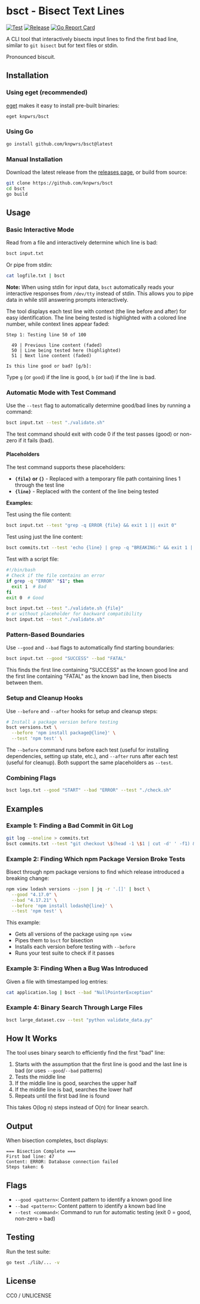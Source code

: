 # bsct - Bisect Text Lines

[![Test](https://github.com/knpwrs/bsct/workflows/Test/badge.svg)](https://github.com/knpwrs/bsct/actions?query=workflow%3ATest)
[![Release](https://github.com/knpwrs/bsct/workflows/Release/badge.svg)](https://github.com/knpwrs/bsct/actions?query=workflow%3ARelease)
[![Go Report Card](https://goreportcard.com/badge/github.com/knpwrs/bsct)](https://goreportcard.com/report/github.com/knpwrs/bsct)

A CLI tool that interactively bisects input lines to find the first bad line, similar to `git bisect` but for text files or stdin.

Pronounced biscuit.

## Installation

### Using eget (recommended)

[eget](https://github.com/zyedidia/eget) makes it easy to install pre-built binaries:

```bash
eget knpwrs/bsct
```

### Using Go

```bash
go install github.com/knpwrs/bsct@latest
```

### Manual Installation

Download the latest release from the [releases page](https://github.com/knpwrs/bsct/releases), or build from source:

```bash
git clone https://github.com/knpwrs/bsct
cd bsct
go build
```

## Usage

### Basic Interactive Mode

Read from a file and interactively determine which line is bad:

```bash
bsct input.txt
```

Or pipe from stdin:

```bash
cat logfile.txt | bsct
```

**Note:** When using stdin for input data, `bsct` automatically reads your interactive responses from `/dev/tty` instead of stdin. This allows you to pipe data in while still answering prompts interactively.

The tool displays each test line with context (the line before and after) for easy identification. The line being tested is highlighted with a colored line number, while context lines appear faded:

```
Step 1: Testing line 50 of 100

  49 | Previous line content (faded)
  50 | Line being tested here (highlighted)
  51 | Next line content (faded)

Is this line good or bad? [g/b]:
```

Type `g` (or `good`) if the line is good, `b` (or `bad`) if the line is bad.

### Automatic Mode with Test Command

Use the `--test` flag to automatically determine good/bad lines by running a command:

```bash
bsct input.txt --test "./validate.sh"
```

The test command should exit with code 0 if the test passes (good) or non-zero if it fails (bad).

#### Placeholders

The test command supports these placeholders:

- **`{file}` or `{}`** - Replaced with a temporary file path containing lines 1 through the test line
- **`{line}`** - Replaced with the content of the line being tested

**Examples:**

Test using the file content:

```bash
bsct input.txt --test "grep -q ERROR {file} && exit 1 || exit 0"
```

Test using just the line content:

```bash
bsct commits.txt --test 'echo {line} | grep -q "BREAKING:" && exit 1 || exit 0'
```

Test with a script file:

```bash
#!/bin/bash
# Check if the file contains an error
if grep -q "ERROR" "$1"; then
  exit 1  # Bad
fi
exit 0  # Good
```

```bash
bsct input.txt --test "./validate.sh {file}"
# or without placeholder for backward compatibility
bsct input.txt --test "./validate.sh"
```

### Pattern-Based Boundaries

Use `--good` and `--bad` flags to automatically find starting boundaries:

```bash
bsct input.txt --good "SUCCESS" --bad "FATAL"
```

This finds the first line containing "SUCCESS" as the known good line and the first line containing "FATAL" as the known bad line, then bisects between them.

### Setup and Cleanup Hooks

Use `--before` and `--after` hooks for setup and cleanup steps:

```bash
# Install a package version before testing
bsct versions.txt \
  --before 'npm install package@{line}' \
  --test 'npm test' \
```

The `--before` command runs before each test (useful for installing dependencies, setting up state, etc.), and `--after` runs after each test (useful for cleanup). Both support the same placeholders as `--test`.

### Combining Flags

```bash
bsct logs.txt --good "START" --bad "ERROR" --test "./check.sh"
```

## Examples

### Example 1: Finding a Bad Commit in Git Log

```bash
git log --oneline > commits.txt
bsct commits.txt --test "git checkout \$(head -1 \$1 | cut -d' ' -f1) && make test"
```

### Example 2: Finding Which npm Package Version Broke Tests

Bisect through npm package versions to find which release introduced a breaking change:

```bash
npm view lodash versions --json | jq -r '.[]' | bsct \
  --good "4.17.0" \
  --bad "4.17.21" \
  --before 'npm install lodash@{line}' \
  --test 'npm test' \
```

This example:

- Gets all versions of the package using `npm view`
- Pipes them to `bsct` for bisection
- Installs each version before testing with `--before`
- Runs your test suite to check if it passes

### Example 3: Finding When a Bug Was Introduced

Given a file with timestamped log entries:

```bash
cat application.log | bsct --bad "NullPointerException"
```

### Example 4: Binary Search Through Large Files

```bash
bsct large_dataset.csv --test "python validate_data.py"
```

## How It Works

The tool uses binary search to efficiently find the first "bad" line:

1. Starts with the assumption that the first line is good and the last line is bad (or uses `--good`/`--bad` patterns)
2. Tests the middle line
3. If the middle line is good, searches the upper half
4. If the middle line is bad, searches the lower half
5. Repeats until the first bad line is found

This takes O(log n) steps instead of O(n) for linear search.

## Output

When bisection completes, bsct displays:

```
=== Bisection Complete ===
First bad line: 47
Content: ERROR: Database connection failed
Steps taken: 6
```

## Flags

- `--good <pattern>`: Content pattern to identify a known good line
- `--bad <pattern>`: Content pattern to identify a known bad line
- `--test <command>`: Command to run for automatic testing (exit 0 = good, non-zero = bad)

## Testing

Run the test suite:

```bash
go test ./lib/... -v
```

## License

CC0 / UNLICENSE

